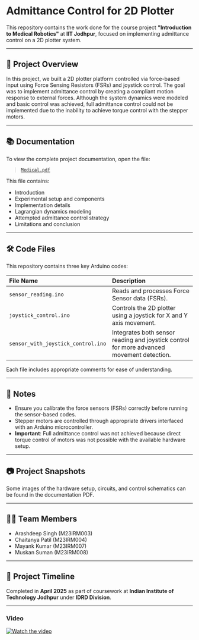 
# Admittance Control for 2D Plotter

This repository contains the work done for the course project **"Introduction to Medical Robotics"** at **IIT Jodhpur**, focused on implementing admittance control on a 2D plotter system.

---

## 📄 Project Overview

In this project, we built a 2D plotter platform controlled via force-based input using Force Sensing Resistors (FSRs) and joystick control. The goal was to implement admittance control by creating a compliant motion response to external forces. Although the system dynamics were modeled and basic control was achieved, full admittance control could not be implemented due to the inability to achieve torque control with the stepper motors.

---

## 📚 Documentation

To view the complete project documentation, open the file:

> [`Medical.pdf`](Medical.pdf)

This file contains:
- Introduction
- Experimental setup and components
- Implementation details
- Lagrangian dynamics modeling
- Attempted admittance control strategy
- Limitations and conclusion

---

## 🛠️ Code Files

This repository contains three key Arduino codes:

| File Name | Description |
|:---|:---|
| `sensor_reading.ino` | Reads and processes Force Sensor data (FSRs). |
| `joystick_control.ino` | Controls the 2D plotter using a joystick for X and Y axis movement. |
| `sensor_with_joystick_control.ino` | Integrates both sensor reading and joystick control for more advanced movement detection. |

Each file includes appropriate comments for ease of understanding.

---

## 📌 Notes

- Ensure you calibrate the force sensors (FSRs) correctly before running the sensor-based codes.
- Stepper motors are controlled through appropriate drivers interfaced with an Arduino microcontroller.
- **Important**: Full admittance control was not achieved because direct torque control of motors was not possible with the available hardware setup.

---

## 📷 Project Snapshots

Some images of the hardware setup, circuits, and control schematics can be found in the documentation PDF.

---

## 👨‍💻 Team Members

- Arashdeep Singh (M23IRM003)
- Chaitanya Patil (M23IRM004)
- Mayank Kumar (M23IRM007)
- Muskan Suman (M23IRM008)

---

## 📅 Project Timeline

Completed in **April 2025** as part of coursework at **Indian Institute of Technology Jodhpur** under **IDRD Division**.

---

### Video
[![Watch the video](https://img.youtube.com/vi/sHFUjIs1uUQ/maxresdefault.jpg)](https://www.youtube.com/watch?v=sHFUjIs1uUQ)
